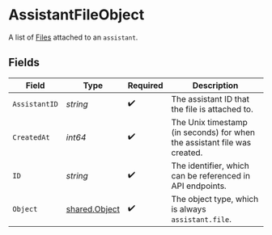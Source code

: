 # AssistantFileObject

A list of [Files](/docs/api-reference/files) attached to an `assistant`.


## Fields

| Field                                                                    | Type                                                                     | Required                                                                 | Description                                                              |
| ------------------------------------------------------------------------ | ------------------------------------------------------------------------ | ------------------------------------------------------------------------ | ------------------------------------------------------------------------ |
| `AssistantID`                                                            | *string*                                                                 | :heavy_check_mark:                                                       | The assistant ID that the file is attached to.                           |
| `CreatedAt`                                                              | *int64*                                                                  | :heavy_check_mark:                                                       | The Unix timestamp (in seconds) for when the assistant file was created. |
| `ID`                                                                     | *string*                                                                 | :heavy_check_mark:                                                       | The identifier, which can be referenced in API endpoints.                |
| `Object`                                                                 | [shared.Object](../../../pkg/models/shared/object.md)                    | :heavy_check_mark:                                                       | The object type, which is always `assistant.file`.                       |